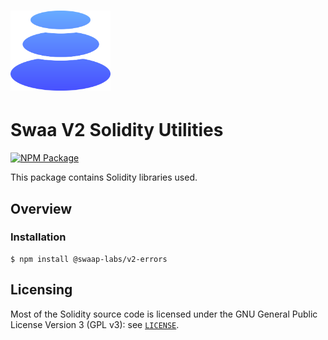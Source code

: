 # <img src="../../logo.svg" alt="Balancer" height="128px">

# Swaa V2 Solidity Utilities

[![NPM Package](https://img.shields.io/npm/v/@balancer-labs/v2-solidity-utils.svg)](https://www.npmjs.org/package/@balancer-labs/v2-solidity-utils)

This package contains Solidity libraries used.

## Overview

### Installation

```console
$ npm install @swaap-labs/v2-errors
```

## Licensing

Most of the Solidity source code is licensed under the GNU General Public License Version 3 (GPL v3): see [`LICENSE`](../../LICENSE).
